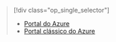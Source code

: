 > [!div class="op_single_selector"]
> * [Portal do Azure](../articles/storage/storage-enable-and-view-metrics.md)
> * [Portal clássico do Azure](../articles/storage/storage-enable-and-view-metrics-classic-portal.md)
> 
> 

